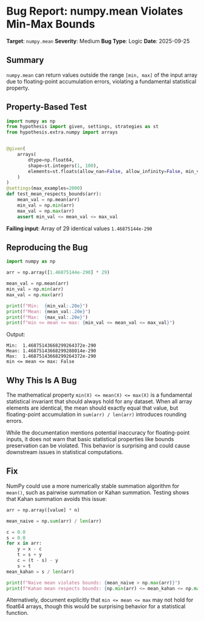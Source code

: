 # Bug Report: numpy.mean Violates Min-Max Bounds

**Target**: `numpy.mean`
**Severity**: Medium
**Bug Type**: Logic
**Date**: 2025-09-25

## Summary

`numpy.mean` can return values outside the range `[min, max]` of the input array due to floating-point accumulation errors, violating a fundamental statistical property.

## Property-Based Test

```python
import numpy as np
from hypothesis import given, settings, strategies as st
from hypothesis.extra.numpy import arrays


@given(
    arrays(
        dtype=np.float64,
        shape=st.integers(1, 100),
        elements=st.floats(allow_nan=False, allow_infinity=False, min_value=-1000, max_value=1000)
    )
)
@settings(max_examples=2000)
def test_mean_respects_bounds(arr):
    mean_val = np.mean(arr)
    min_val = np.min(arr)
    max_val = np.max(arr)
    assert min_val <= mean_val <= max_val
```

**Failing input**: Array of 29 identical values `1.46875144e-290`

## Reproducing the Bug

```python
import numpy as np

arr = np.array([1.46875144e-290] * 29)

mean_val = np.mean(arr)
min_val = np.min(arr)
max_val = np.max(arr)

print(f"Min:  {min_val:.20e}")
print(f"Mean: {mean_val:.20e}")
print(f"Max:  {max_val:.20e}")
print(f"min <= mean <= max: {min_val <= mean_val <= max_val}")
```

Output:
```
Min:  1.46875143668299264372e-290
Mean: 1.46875143668299288014e-290
Max:  1.46875143668299264372e-290
min <= mean <= max: False
```

## Why This Is A Bug

The mathematical property `min(X) <= mean(X) <= max(X)` is a fundamental statistical invariant that should always hold for any dataset. When all array elements are identical, the mean should exactly equal that value, but floating-point accumulation in `sum(arr) / len(arr)` introduces rounding errors.

While the documentation mentions potential inaccuracy for floating-point inputs, it does not warn that basic statistical properties like bounds preservation can be violated. This behavior is surprising and could cause downstream issues in statistical computations.

## Fix

NumPy could use a more numerically stable summation algorithm for `mean()`, such as pairwise summation or Kahan summation. Testing shows that Kahan summation avoids this issue:

```python
arr = np.array([value] * n)

mean_naive = np.sum(arr) / len(arr)

c = 0.0
s = 0.0
for x in arr:
    y = x - c
    t = s + y
    c = (t - s) - y
    s = t
mean_kahan = s / len(arr)

print(f"Naive mean violates bounds: {mean_naive > np.max(arr)}")
print(f"Kahan mean respects bounds: {np.min(arr) <= mean_kahan <= np.max(arr)}")
```

Alternatively, document explicitly that `min <= mean <= max` may not hold for float64 arrays, though this would be surprising behavior for a statistical function.
